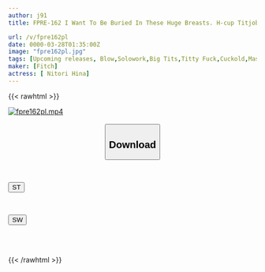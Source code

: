 ```yaml
---
author: j91
title: FPRE-162 I Want To Be Buried In These Huge Breasts. H-cup Titjob Sex That Fulfills Your Daily Fantasies. Hina Nitori

url: /v/fpre162pl
date: 0000-03-28T01:35:00Z
image: "fpre162pl.jpg"
tags: [Upcoming releases, Blow,Solowork,Big Tits,Titty Fuck,Cuckold,Masturbation Support	]
maker: [Fitch]
actress: [ Nitori Hina]
---
```



{{< rawhtml >}}

<div class="video" data-videoid="pending_link.html">
    <a href="javascript:;">
        <img src="/v/fpre162pl/fpre162pl.jpg" width="WIDTH" height="HEIGHT" alt="fpre162pl.mp4" loading="lazy">
    </a>
</div>

<script type="text/javascript" src="https://j91.asia/asset/on-demand-pend.js"></script>

<br>
  <link rel="stylesheet" href="https://j91.asia/asset/bs5.css">
  
  <center>
  <button class="btn btn-primary" type="button" data-bs-toggle="collapse" data-bs-target=".multi-collapse" aria-expanded="false" aria-controls="multiCollapseExample1 multiCollapseExample2"><h2>Download</h2></button></center>
</p>
<div class="row">
  <div class="col">
    <div class="collapse multi-collapse" id="multiCollapseExample1">
      <div class="card card-body">
	      	      <br>
<div class="buttons">  
<p><a href="https://j91.asia/pending_link.html" target="_blank"><button class="btn-hover color-3"><i class="fa fa-download"></i> ST</button></a></p></div>
    </div>
  </div>
</div>
  <div class="col">
    <div class="collapse multi-collapse" id="multiCollapseExample2">
      <div class="card card-body">
	      <br>
<div class="buttons">
<p><a href="https://j91.asia/pending_link.html" target="_blank"><button class="btn-hover color-2"><i class="fa fa-download"></i> SW</button></a></p></div>
<br><br>
      </div>
    </div>
  </div>
</div>

{{< /rawhtml >}}